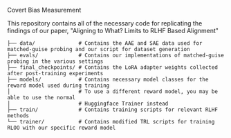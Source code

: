 Covert Bias Measurement 

This repository contains all of the necessary code for replicating the findings of our paper, "Aligning to What? Limits to RLHF Based Alignment" 

```
├── data/              # Contains the AAE and SAE data used for matched-guise probing and our script for dataset generation
├── evals/             # Contains our implementations of matched-guise probing in the various settings
├── final_checkpoints/ # Contains the LoRA adapter weights collected after post-training experiments
├── models/            # Contains necessary model classes for the reward model used during training
│                      # To use a different reward model, you may be able to use the normal
│                      # Huggingface Trainer instead
├── train/             # Contains training scripts for relevant RLHF methods
└── trainer/           # Contains modified TRL scripts for training RLOO with our specific reward model
